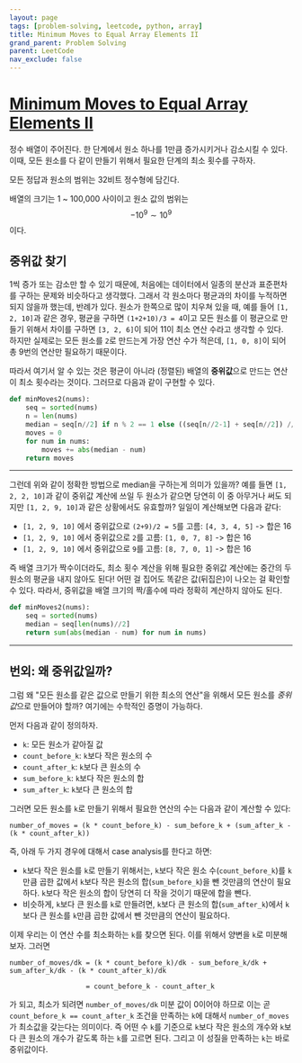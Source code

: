 ```yaml
---
layout: page
tags: [problem-solving, leetcode, python, array]
title: Minimum Moves to Equal Array Elements II
grand_parent: Problem Solving
parent: LeetCode
nav_exclude: false
---
```


# [Minimum Moves to Equal Array Elements II](https://leetcode.com/problems/minimum-moves-to-equal-array-elements-ii/)

 정수 배열이 주어진다. 한 단계에서 원소 하나를 1만큼 증가시키거나
 감소시킬 수 있다. 이때, 모든 원소를 다 같이 만들기 위해서 필요한
 단계의 최소 횟수를 구하자.

 모든 정답과 원소의 범위는 32비트 정수형에 담긴다.

 배열의 크기는 1 ~ 100,000 사이이고 원소 값의 범위는 $$ -10^9 \sim
 10^9 $$ 이다.

## 중위값 찾기

 1씩 증가 또는 감소만 할 수 있기 때문에, 처음에는 데이터에서 일종의
 분산과 표준편차를 구하는 문제와 비슷하다고 생각했다. 그래서 각
 원소마다 평균과의 차이를 누적하면 되지 않을까 했는데, 반례가
 있다. 원소가 한쪽으로 많이 치우쳐 있을 때, 예를 들어 `[1, 2, 10]`과
 같은 경우, 평균을 구하면 `(1+2+10)/3 = 4`이고 모든 원소를 이 평균으로
 만들기 위해서 차이를 구하면 `[3, 2, 6]`이 되어 11이 최소 연산 수라고
 생각할 수 있다. 하지만 실제로는 모든 원소를 `2`로 만드는게 가장 연산
 수가 적은데, `[1, 0, 8]`이 되어 총 9번의 연산만 필요하기 때문이다.

 따라서 여기서 알 수 있는 것은 평균이 아니라 (정렬된) 배열의
 **중위값**으로 만드는 연산이 최소 횟수라는 것이다. 그러므로 다음과
 같이 구현할 수 있다.

```python
def minMoves2(nums):
    seq = sorted(nums)
    n = len(nums)
    median = seq[n//2] if n % 2 == 1 else ((seq[n//2-1] + seq[n//2]) // 2)
    moves = 0
    for num in nums:
        moves += abs(median - num)
    return moves
```

---

 그런데 위와 같이 정확한 방법으로 median을 구하는게 의미가 있을까?
 예를 들면 `[1, 2, 2, 10]`과 같이 중위값 계산에 쓰일 두 원소가 같으면
 당연히 이 중 아무거나 써도 되지만 `[1, 2, 9, 10]`과 같은 상황에서도
 유효할까? 일일이 계산해보면 다음과 같다:

 - `[1, 2, 9, 10]` 에서 중위값으로 `(2+9)/2 = 5`를 고름: `[4, 3, 4,
   5]` -> 합은 16
 - `[1, 2, 9, 10]` 에서 중위값으로 `2`를 고름: `[1, 0, 7, 8]` -> 합은
   16
 - `[1, 2, 9, 10]` 에서 중위값으로 `9`를 고름: `[8, 7, 0, 1]` -> 합은
   16

 즉 배열 크기가 짝수이더라도, 최소 횟수 계산을 위해 필요한 중위값
 계산에는 중간의 두 원소의 평균을 내지 않아도 된다! 어떤 걸 집어도
 똑같은 값(뒤집은)이 나오는 걸 확인할 수 있다. 따라서, 중위값을 배열
 크기의 짝/홀수에 따라 정확히 계산하지 않아도 된다.

```python
def minMoves2(nums):
    seq = sorted(nums)
    median = seq[len(nums)//2]
    return sum(abs(median - num) for num in nums)
```

---

## 번외: 왜 중위값일까?

 그럼 왜 "모든 원소를 같은 값으로 만들기 위한 최소의 연산"을 위해서
 모든 원소를 *중위값*으로 만들어야 할까? 여기에는 수학적인 증명이
 가능하다.

 먼저 다음과 같이 정의하자.
 - `k`: 모든 원소가 같아질 값
 - `count_before_k`: `k`보다 작은 원소의 수
 - `count_after_k`: `k`보다 큰 원소의 수
 - `sum_before_k`: `k`보다 작은 원소의 합
 - `sum_after_k`: `k`보다 큰 원소의 합

 그러면 모든 원소를 `k`로 만들기 위해서 필요한 연산의 수는 다음과 같이
 계산할 수 있다:

```
number_of_moves = (k * count_before_k) - sum_before_k + (sum_after_k - (k * count_after_k))
```

 즉, 아래 두 가지 경우에 대해서 case analysis를 한다고 하면:
 - `k`보다 작은 원소를 `k`로 만들기 위해서는, `k`보다 작은 원소
   수(`count_before_k`)를 `k` 만큼 곱한 값에서 `k`보다 작은 원소의
   합(`sum_before_k`)을 뺀 것만큼의 연산이 필요하다. `k`보다 작은
   원소의 합이 당연히 더 작을 것이기 때문에 합을 뺀다.
 - 비슷하게, `k`보다 큰 원소를 `k`로 만들려면, `k`보다 큰 원소의
   합(`sum_after_k`)에서 `k`보다 큰 원소를 `k`만큼 곱한 값에서 뺀
   것만큼의 연산이 필요하다.

 이제 우리는 이 연산 수를 최소화하는 `k`를 찾으면 된다. 이를 위해서
 양변을 `k`로 미분해보자. 그러면

```
number_of_moves/dk = (k * count_before_k)/dk - sum_before_k/dk + sum_after_k/dk - (k * count_after_k)/dk

                   = count_before_k - count_after_k
```

 가 되고, 최소가 되려면 `number_of_moves/dk` 미분 값이 0이어야 하므로
 이는 곧 `count_before_k == count_after_k` 조건을 만족하는 `k`에
 대해서 `number_of_moves`가 최소값을 갖는다는 의미이다. 즉 어떤 수
 `k`를 기준으로 `k`보다 작은 원소의 개수와 `k`보다 큰 원소의 개수가
 같도록 하는 `k`를 고르면 된다. 그리고 이 성질을 만족하는 `k`는 바로
 중위값이다.
